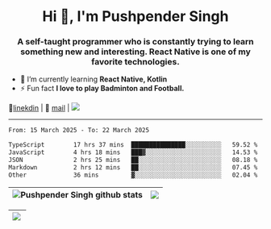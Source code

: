 <h1 align="center">Hi 👋, I'm Pushpender Singh</h1>
<h3 align="center">A self-taught programmer who is constantly trying to learn something new and interesting. React Native is one of my favorite technologies.</h3>

- 🌱 I’m currently learning **React Native, Kotlin**
- ⚡ Fun fact **I love to play Badminton and Football.**

👔[linekdin](https://www.linkedin.com/in/pushpender-singh-240061202/) | 📧 [mail](mailto:pushpendersingh694@gmail.com) | 
<a href="https://github.com/pushpender-singh-ap/pushpender-singh-ap">
    <img src="https://komarev.com/ghpvc/?username=pushpender-singh-ap&style=for-the-badge">
</a>


---

<!--START_SECTION:waka-->

```txt
From: 15 March 2025 - To: 22 March 2025

TypeScript        17 hrs 37 mins  ███████████████░░░░░░░░░░   59.52 %
JavaScript        4 hrs 18 mins   ███▓░░░░░░░░░░░░░░░░░░░░░   14.53 %
JSON              2 hrs 25 mins   ██░░░░░░░░░░░░░░░░░░░░░░░   08.18 %
Markdown          2 hrs 12 mins   ██░░░░░░░░░░░░░░░░░░░░░░░   07.45 %
Other             36 mins         ▓░░░░░░░░░░░░░░░░░░░░░░░░   02.04 %
```

<!--END_SECTION:waka-->


| <a><img align="center" src="https://github-readme-stats-iota-ecru-15.vercel.app/api?username=pushpender-singh-ap&show_icons=true&include_all_commits=true&theme=buefy&hide_border=true" alt="Pushpender Singh github stats" /></a> | <a><img align="center" src="https://github-readme-stats-iota-ecru-15.vercel.app/api/top-langs/?username=pushpender-singh-ap&layout=compact&theme=buefy&hide_border=true" /></a> |
| ------------- | ------------- |

| <a> <img align="left" src="https://github-readme-streak-stats.herokuapp.com/?user=pushpender-singh-ap" /></br> </a> |
| ------------- |
